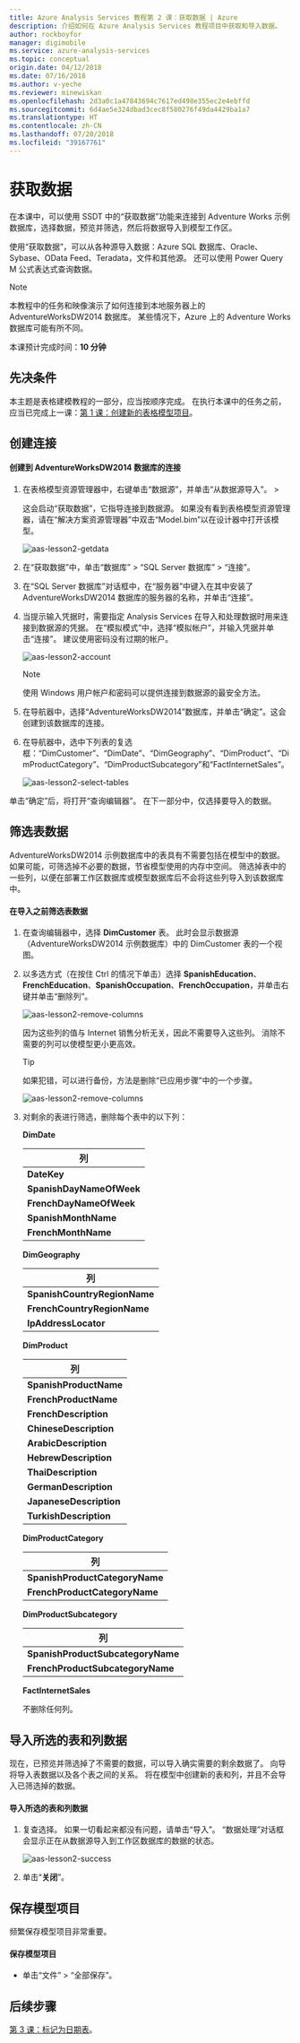 ```yaml
---
title: Azure Analysis Services 教程第 2 课：获取数据 | Azure
description: 介绍如何在 Azure Analysis Services 教程项目中获取和导入数据。
author: rockboyfor
manager: digimobile
ms.service: azure-analysis-services
ms.topic: conceptual
origin.date: 04/12/2018
ms.date: 07/16/2018
ms.author: v-yeche
ms.reviewer: minewiskan
ms.openlocfilehash: 2d3a0c1a47843694c7617ed498e355ec2e4ebffd
ms.sourcegitcommit: 6d4ae5e324dbad3cec8f580276f49da4429ba1a7
ms.translationtype: HT
ms.contentlocale: zh-CN
ms.lasthandoff: 07/20/2018
ms.locfileid: "39167761"
---
```

# <a name="get-data"></a>获取数据

在本课中，可以使用 SSDT 中的“获取数据”功能来连接到 Adventure Works 示例数据库，选择数据，预览并筛选，然后将数据导入到模型工作区。  

使用“获取数据”，可以从各种源导入数据：Azure SQL 数据库、Oracle、Sybase、OData Feed、Teradata，文件和其他源。 还可以使用 Power Query M 公式表达式查询数据。

> [!NOTE]
> 本教程中的任务和映像演示了如何连接到本地服务器上的 AdventureWorksDW2014 数据库。 某些情况下，Azure 上的 Adventure Works 数据库可能有所不同。

本课预计完成时间：**10 分钟**  

## <a name="prerequisites"></a>先决条件  
本主题是表格建模教程的一部分，应当按顺序完成。 在执行本课中的任务之前，应当已完成上一课：[第 1 课：创建新的表格模型项目](../tutorials/aas-lesson-1-create-a-new-tabular-model-project.md)。  

## <a name="create-a-connection"></a>创建连接  

#### <a name="to-create-a-connection-to-the-adventureworksdw2014-database"></a>创建到 AdventureWorksDW2014 数据库的连接  

1.  在表格模型资源管理器中，右键单击“数据源”，并单击“从数据源导入”。 >   

    这会启动“获取数据”，它指导连接到数据源。 如果没有看到表格模型资源管理器，请在“解决方案资源管理器”中双击“Model.bim”以在设计器中打开该模型。 

    ![aas-lesson2-getdata](../tutorials/media/aas-lesson2-getdata.png)

2.  在“获取数据”中，单击“数据库” > “SQL Server 数据库” > “连接”。  

3.  在“SQL Server 数据库”对话框中，在“服务器”中键入在其中安装了 AdventureWorksDW2014 数据库的服务器的名称，并单击“连接”。  

4.  当提示输入凭据时，需要指定 Analysis Services 在导入和处理数据时用来连接到数据源的凭据。 在“模拟模式”中，选择“模拟帐户”，并输入凭据并单击“连接”。 建议使用密码没有过期的帐户。

    ![aas-lesson2-account](../tutorials/media/aas-lesson2-account.png)

    > [!NOTE]  
    > 使用 Windows 用户帐户和密码可以提供连接到数据源的最安全方法。

5.  在导航器中，选择“AdventureWorksDW2014”数据库，并单击“确定”。这会创建到该数据库的连接。 

6.  在导航器中，选中下列表的复选框：“DimCustomer”、“DimDate”、“DimGeography”、“DimProduct”、“DimProductCategory”、“DimProductSubcategory”和“FactInternetSales”。  

    ![aas-lesson2-select-tables](../tutorials/media/aas-lesson2-select-tables.png)

单击“确定”后，将打开“查询编辑器”。 在下一部分中，仅选择要导入的数据。

## <a name="filter-the-table-data"></a>筛选表数据  
AdventureWorksDW2014 示例数据库中的表具有不需要包括在模型中的数据。 如果可能，可筛选掉不必要的数据，节省模型使用的内存中空间。 筛选掉表中的一些列，以便在部署工作区数据库或模型数据库后不会将这些列导入到该数据库中。 

#### <a name="to-filter-the-table-data-before-importing"></a>在导入之前筛选表数据  

1.  在查询编辑器中，选择 **DimCustomer** 表。 此时会显示数据源（AdventureWorksDW2014 示例数据库）中的 DimCustomer 表的一个视图。 

2.  以多选方式（在按住 Ctrl 的情况下单击）选择 **SpanishEducation**、**FrenchEducation**、**SpanishOccupation**、**FrenchOccupation**，并单击右键并单击“删除列”。 

    ![aas-lesson2-remove-columns](../tutorials/media/aas-lesson2-remove-columns.png)

    因为这些列的值与 Internet 销售分析无关，因此不需要导入这些列。 消除不需要的列可以使模型更小更高效。  

    > [!TIP]
    > 如果犯错，可以进行备份，方法是删除“已应用步骤”中的一个步骤。   

    ![aas-lesson2-remove-columns](../tutorials/media/aas-lesson2-remove-step.png)

4.  对剩余的表进行筛选，删除每个表中的以下列：  

    **DimDate**

      |列|  
      |--------|  
      |**DateKey**|  
      |**SpanishDayNameOfWeek**|  
      |**FrenchDayNameOfWeek**|  
      |**SpanishMonthName**|  
      |**FrenchMonthName**|  

    **DimGeography**

      |列|  
      |-------------|  
      |**SpanishCountryRegionName**|  
      |**FrenchCountryRegionName**|  
      |**IpAddressLocator**|  

    **DimProduct**

      |列|  
      |-----------|  
      |**SpanishProductName**|  
      |**FrenchProductName**|  
      |**FrenchDescription**|  
      |**ChineseDescription**|  
      |**ArabicDescription**|  
      |**HebrewDescription**|  
      |**ThaiDescription**|  
      |**GermanDescription**|  
      |**JapaneseDescription**|  
      |**TurkishDescription**|  

    **DimProductCategory**

      |列|  
      |--------------------|  
      |**SpanishProductCategoryName**|  
      |**FrenchProductCategoryName**|  

    **DimProductSubcategory**

      |列|  
      |-----------------------|  
      |**SpanishProductSubcategoryName**|  
      |**FrenchProductSubcategoryName**|  

    **FactInternetSales**

      不删除任何列。

<a name="Import"></a>
## <a name="import-the-selected-tables-and-column-data"></a>导入所选的表和列数据  
现在，已预览并筛选掉了不需要的数据，可以导入确实需要的剩余数据了。 向导将导入表数据以及各个表之间的关系。 将在模型中创建新的表和列，并且不会导入已筛选掉的数据。  

#### <a name="to-import-the-selected-tables-and-column-data"></a>导入所选的表和列数据  

1.  复查选择。 如果一切看起来都没有问题，请单击“导入”。 “数据处理”对话框会显示正在从数据源导入到工作区数据库的数据的状态。

    ![aas-lesson2-success](../tutorials/media/aas-lesson2-success.png) 

2.  单击“**关闭**”。  

## <a name="save-your-model-project"></a>保存模型项目  
频繁保存模型项目非常重要。  

#### <a name="to-save-the-model-project"></a>保存模型项目  

-   单击“文件” > “全部保存”。  

## <a name="whats-next"></a>后续步骤
[第 3 课：标记为日期表](../tutorials/aas-lesson-3-mark-as-date-table.md)。

<!--Update_Description: update meta properties -->